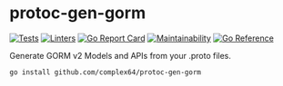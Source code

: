 # protoc-gen-gorm

[![Tests](https://github.com/complex64/protoc-gen-gorm/actions/workflows/tests.yml/badge.svg?branch=main)](https://github.com/complex64/protoc-gen-gorm/actions/workflows/tests.yml) [![Linters](https://github.com/complex64/protoc-gen-gorm/actions/workflows/linters.yml/badge.svg?branch=main)](https://github.com/complex64/protoc-gen-gorm/actions/workflows/linters.yml) [![Go Report Card](https://goreportcard.com/badge/github.com/complex64/protoc-gen-gorm)](https://goreportcard.com/report/github.com/complex64/protoc-gen-gorm) [![Maintainability](https://api.codeclimate.com/v1/badges/69739915a43041e34892/maintainability)](https://codeclimate.com/github/complex64/protoc-gen-gorm/maintainability) [![Go Reference](https://pkg.go.dev/badge/github.com/complex64/protoc-gen-gorm.svg)](https://pkg.go.dev/github.com/complex64/protoc-gen-gorm)

Generate GORM v2 Models and APIs from your .proto files.

```
go install github.com/complex64/protoc-gen-gorm
```

